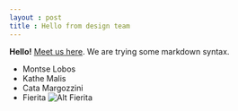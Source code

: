 ```yaml
---
layout : post
title : Hello from design team
---
```


**Hello!** [Meet us here](http://www.ciudadanointeligente.org/quienes-somos/). We are trying some markdown syntax.
- Montse Lobos
- Kathe Malis
- Cata Margozzini
- Fierita
![Alt Fierita](../write-it/img/fierita.jpg)